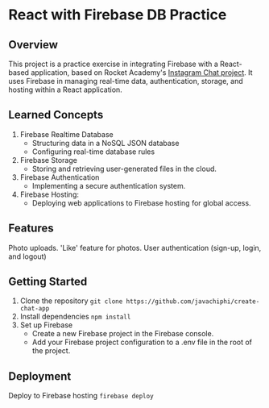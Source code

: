 # React with Firebase DB Practice

## Overview
This project is a practice exercise in integrating Firebase with a React-based application, based on Rocket Academy's [Instagram Chat project]([url](https://github.com/rocketacademy/instagram-bootcamp)). It uses Firebase in managing real-time data, authentication, storage, and hosting within a React application.

## Learned Concepts

1. Firebase Realtime Database
   - Structuring data in a NoSQL JSON database
   - Configuring real-time database rules
2. Firebase Storage
   - Storing and retrieving user-generated files in the cloud.
3. Firebase Authentication
   - Implementing a secure authentication system.
4. Firebase Hosting:
   - Deploying web applications to Firebase hosting for global access.

## Features
Photo uploads.
'Like' feature for photos.
User authentication (sign-up, login, and logout) 


## Getting Started

1. Clone the repository
   `git clone https://github.com/javachiphi/create-chat-app`
2. Install dependencies
     `npm install`
3. Set up Firebase
   - Create a new Firebase project in the Firebase console.
   - Add your Firebase project configuration to a .env file in the root of the project.

## Deployment
Deploy to Firebase hosting `firebase deploy` 




